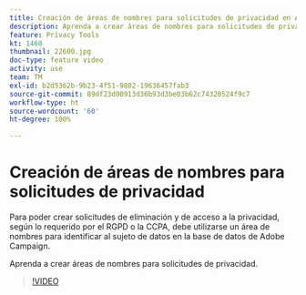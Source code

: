 ```yaml
---
title: Creación de áreas de nombres para solicitudes de privacidad en Adobe Campaign Standard (ACS)
description: Aprenda a crear áreas de nombres para solicitudes de privacidad.
feature: Privacy Tools
kt: 1460
thumbnail: 22600.jpg
doc-type: feature video
activity: use
team: TM
exl-id: b2d5362b-9b23-4f51-9802-19636457fab3
source-git-commit: 89df23d00913d36b93d3be03b62c74320524f9c7
workflow-type: ht
source-wordcount: '60'
ht-degree: 100%

---
```


# Creación de áreas de nombres para solicitudes de privacidad

Para poder crear solicitudes de eliminación y de acceso a la privacidad, según lo requerido por el RGPD o la CCPA, debe utilizarse un área de nombres para identificar al sujeto de datos en la base de datos de Adobe Campaign.

Aprenda a crear áreas de nombres para solicitudes de privacidad.

>[!VIDEO](https://video.tv.adobe.com/v/22600?quality=12&learn=on)
